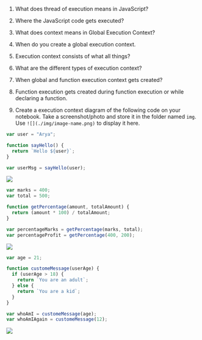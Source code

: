 1. What does thread of execution means in JavaScript?

<!-- Ans

JavaScript executes code line by line, that is known as thread of execution.

 -->

2. Where the JavaScript code gets executed?

<!-- Ans

In the javaScript Engine

 -->

3. What does context means in Global Execution Context?
<!-- Ans

Context is the environment in which we are executing our code.

-->

4. When do you create a global execution context.

<!-- Ans

The first thing javaScript engine does as a code snippet gets executesd is that it creates a global execution context
 -->

5. Execution context consists of what all things?

<!-- Ans

global execution context and functional execution context

 -->

6. What are the different types of execution context?

<!-- Ans

global execution context and functional execution context
 -->

7. When global and function execution context gets created?

<!-- Ans

The first thing javaScript engine does as a code snippet gets executesd is that it creates a global execution context

The function execution gets created whenever a function is executed
 -->

8. Function execution gets created during function execution or while declaring a function.

<!-- Ans
Function execution gets created during function execution.
 -->

9. Create a execution context diagram of the following code on your notebook. Take a screenshot/photo and store it in the folder named `img`. Use `![](./img/image-name.png)` to display it here.

```js
var user = "Arya";

function sayHello() {
  return `Hello ${user}`;
}

var userMsg = sayHello(user);
```

<!-- Put your image here -->

![](./img/1.jpg)

```js
var marks = 400;
var total = 500;

function getPercentage(amount, totalAmount) {
  return (amount * 100) / totalAmount;
}

var percentageMarks = getPercentage(marks, total);
var percentageProfit = getPercentage(400, 200);
```

<!-- Put your image here -->

![](./img/2.jpg)

```js
var age = 21;

function customeMessage(userAge) {
  if (userAge > 18) {
    return `You are an adult`;
  } else {
    return `You are a kid`;
  }
}

var whoAmI = customeMessage(age);
var whoAmIAgain = customeMessage(12);
```

<!-- Put your image here -->

![](./img/3.jpg)
